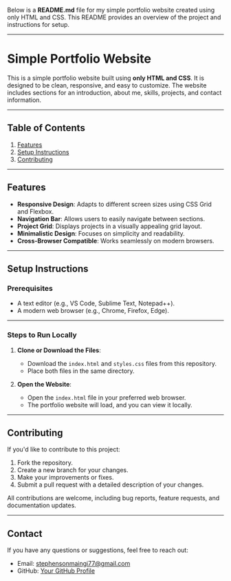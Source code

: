Below is a **README.md** file for my simple portfolio website created using only HTML and CSS. This README provides an overview of the project and instructions for setup.

---

# Simple Portfolio Website

This is a simple portfolio website built using **only HTML and CSS**. It is designed to be clean, responsive, and easy to customize. The website includes sections for an introduction, about me, skills, projects, and contact information.

---
## Table of Contents
1. [Features](#features)
2. [Setup Instructions](#setup-instructions)
3. [Contributing](#contributing)

---
## Features
- **Responsive Design**: Adapts to different screen sizes using CSS Grid and Flexbox.
- **Navigation Bar**: Allows users to easily navigate between sections.
- **Project Grid**: Displays projects in a visually appealing grid layout.
- **Minimalistic Design**: Focuses on simplicity and readability.
- **Cross-Browser Compatible**: Works seamlessly on modern browsers.

---

## Setup Instructions

### Prerequisites
- A text editor (e.g., VS Code, Sublime Text, Notepad++).
- A modern web browser (e.g., Chrome, Firefox, Edge).

---
### Steps to Run Locally
1. **Clone or Download the Files**:
   - Download the `index.html` and `styles.css` files from this repository.
   - Place both files in the same directory.

2. **Open the Website**:
   - Open the `index.html` file in your preferred web browser.
   - The portfolio website will load, and you can view it locally.

---
## Contributing

If you'd like to contribute to this project:
1. Fork the repository.
2. Create a new branch for your changes.
3. Make your improvements or fixes.
4. Submit a pull request with a detailed description of your changes.

All contributions are welcome, including bug reports, feature requests, and documentation updates.

---
## Contact

If you have any questions or suggestions, feel free to reach out:
- Email: stephensonmaingi77@gmail.com
- GitHub: [Your GitHub Profile](https://github.com/Maingi97)



